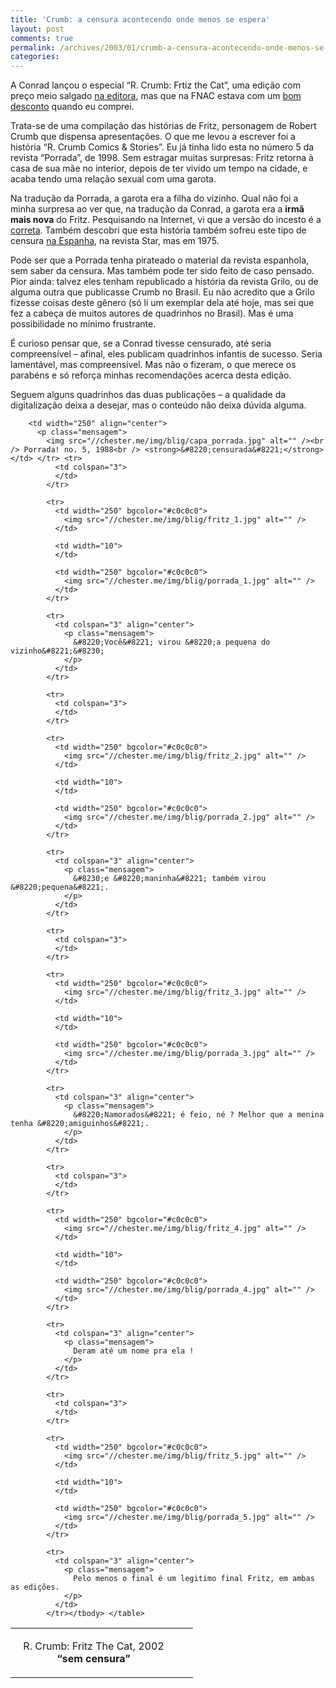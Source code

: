 ```yaml
---
title: 'Crumb: a censura acontecendo onde menos se espera'
layout: post
comments: true
permalink: /archives/2003/01/crumb-a-censura-acontecendo-onde-menos-se-espera.html/
categories:
---
```

A Conrad lançou o especial &#8220;R. Crumb: Frtiz the Cat&#8221;, uma edição com preço meio salgado [na editora][1], mas que na FNAC estava com um [bom desconto][2] quando eu comprei.

Trata-se de uma compilação das histórias de Fritz, personagem de Robert Crumb que dispensa apresentações. O que me levou a escrever foi a história &#8220;R. Crumb Comics & Stories&#8221;. Eu já tinha lido esta no número 5 da revista &#8220;Porrada&#8221;, de 1998. Sem estragar muitas surpresas: Fritz retorna à casa de sua mãe no interior, depois de ter vivido um tempo na cidade, e acaba tendo uma relação sexual com uma garota.

Na tradução da Porrada, a garota era a filha do vizinho. Qual não foi a minha surpresa ao ver que, na tradução da Conrad, a garota era a **irmã mais nova** do Fritz. Pesquisando na Internet, vi que a versão do incesto é a [correta][3]. Também descobri que esta história também sofreu este tipo de censura [na Espanha][4], na revista Star, mas em 1975.

Pode ser que a Porrada tenha pirateado o material da revista espanhola, sem saber da censura. Mas também pode ter sido feito de caso pensado. Pior ainda: talvez eles tenham republicado a história da revista Grilo, ou de alguma outra que publicasse Crumb no Brasil. Eu não acredito que a Grilo fizesse coisas deste gênero (só li um exemplar dela até hoje, mas sei que fez a cabeça de muitos autores de quadrinhos no Brasil). Mas é uma possibilidade no mínimo frustrante.

É curioso pensar que, se a Conrad tivesse censurado, até seria compreensível &#8211; afinal, eles publicam quadrinhos infantis de sucesso. Seria lamentável, mas compreensível. Mas não o fizeram, o que merece os parabéns e só reforça minhas recomendações acerca desta edição.

Seguem alguns quadrinhos das duas publicações &#8211; a qualidade da digitalização deixa a desejar, mas o conteúdo não deixa dúvida alguma.

<table border="0" cellspacing="0" cellpadding="0" width="510" align="center">
  <tr>
    <td width="250" align="center">
      <p class="mensagem">
        <img src="//chester.me/img/blig/capa_fritz.jpg" alt="" /><br /> R. Crumb: Fritz The Cat, 2002<br /> <strong>&#8220;sem censura&#8221;</strong></td> <td width="10">
        </td>

        <td width="250" align="center">
          <p class="mensagem">
            <img src="//chester.me/img/blig/capa_porrada.jpg" alt="" /><br /> Porrada! no. 5, 1988<br /> <strong>&#8220;censurada&#8221;</strong></td> </tr> <tr>
              <td colspan="3">
              </td>
            </tr>

            <tr>
              <td width="250" bgcolor="#c0c0c0">
                <img src="//chester.me/img/blig/fritz_1.jpg" alt="" />
              </td>

              <td width="10">
              </td>

              <td width="250" bgcolor="#c0c0c0">
                <img src="//chester.me/img/blig/porrada_1.jpg" alt="" />
              </td>
            </tr>

            <tr>
              <td colspan="3" align="center">
                <p class="mensagem">
                  &#8220;Você&#8221; virou &#8220;a pequena do vizinho&#8221;&#8230;
                </p>
              </td>
            </tr>

            <tr>
              <td colspan="3">
              </td>
            </tr>

            <tr>
              <td width="250" bgcolor="#c0c0c0">
                <img src="//chester.me/img/blig/fritz_2.jpg" alt="" />
              </td>

              <td width="10">
              </td>

              <td width="250" bgcolor="#c0c0c0">
                <img src="//chester.me/img/blig/porrada_2.jpg" alt="" />
              </td>
            </tr>

            <tr>
              <td colspan="3" align="center">
                <p class="mensagem">
                  &#8230;e &#8220;maninha&#8221; também virou &#8220;pequena&#8221;.
                </p>
              </td>
            </tr>

            <tr>
              <td colspan="3">
              </td>
            </tr>

            <tr>
              <td width="250" bgcolor="#c0c0c0">
                <img src="//chester.me/img/blig/fritz_3.jpg" alt="" />
              </td>

              <td width="10">
              </td>

              <td width="250" bgcolor="#c0c0c0">
                <img src="//chester.me/img/blig/porrada_3.jpg" alt="" />
              </td>
            </tr>

            <tr>
              <td colspan="3" align="center">
                <p class="mensagem">
                  &#8220;Namorados&#8221; é feio, né ? Melhor que a menina tenha &#8220;amiguinhos&#8221;.
                </p>
              </td>
            </tr>

            <tr>
              <td colspan="3">
              </td>
            </tr>

            <tr>
              <td width="250" bgcolor="#c0c0c0">
                <img src="//chester.me/img/blig/fritz_4.jpg" alt="" />
              </td>

              <td width="10">
              </td>

              <td width="250" bgcolor="#c0c0c0">
                <img src="//chester.me/img/blig/porrada_4.jpg" alt="" />
              </td>
            </tr>

            <tr>
              <td colspan="3" align="center">
                <p class="mensagem">
                  Deram até um nome pra ela !
                </p>
              </td>
            </tr>

            <tr>
              <td colspan="3">
              </td>
            </tr>

            <tr>
              <td width="250" bgcolor="#c0c0c0">
                <img src="//chester.me/img/blig/fritz_5.jpg" alt="" />
              </td>

              <td width="10">
              </td>

              <td width="250" bgcolor="#c0c0c0">
                <img src="//chester.me/img/blig/porrada_5.jpg" alt="" />
              </td>
            </tr>

            <tr>
              <td colspan="3" align="center">
                <p class="mensagem">
                  Pelo menos o final é um legitimo final Fritz, em ambas as edições.
                </p>
              </td>
            </tr></tbody> </table>

 [1]: http://www.lojaconrad.com.br/produto.asp?id=139
 [2]: http://www.fnac.com.br/livros/Ficha.asp?cod=8587193805&menu=
 [3]: http://www.typotheque.com/articles/zap.html
 [4]: http://www.mundofreak.com/html/archivos/v2b/magazine/comic/reportaje.htm

